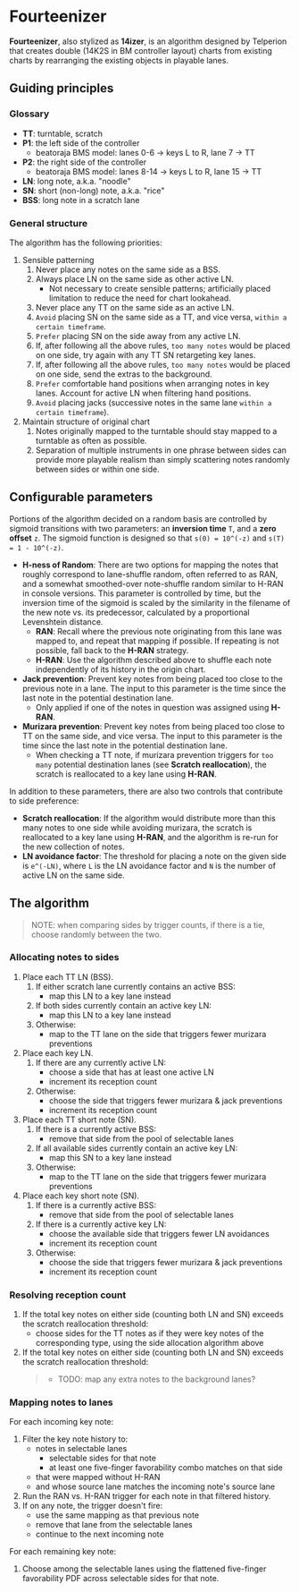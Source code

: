 # Fourteenizer

**Fourteenizer**, also stylized as **14izer**, is an algorithm designed by Telperion that creates double (14K2S in BM controller layout) charts from existing charts by rearranging the existing objects in playable lanes.

## Guiding principles

### Glossary
- **TT**: turntable, scratch
- **P1**: the left side of the controller
  - beatoraja BMS model: lanes 0-6 -> keys L to R, lane 7 -> TT
- **P2**: the right side of the controller
  - beatoraja BMS model: lanes 8-14 -> keys L to R, lane 15 -> TT
- **LN**: long note, a.k.a. "noodle"
- **SN**: short (non-long) note, a.k.a. "rice"
- **BSS**: long note in a scratch lane

### General structure
The algorithm has the following priorities:
1.  Sensible patterning
    1.  Never place any notes on the same side as a BSS.
    1.  Always place LN on the same side as other active LN.
        - Not necessary to create sensible patterns; artificially placed limitation to reduce the need for chart lookahead.
    1.  Never place any TT on the same side as an active LN.
    1.  `Avoid` placing SN on the same side as a TT, and vice versa, `within a certain timeframe`.
    1.  `Prefer` placing SN on the side away from any active LN.
    1.  If, after following all the above rules, `too many notes` would be placed on one side, try again with any TT SN retargeting key lanes.
    1.  If, after following all the above rules, `too many notes` would be placed on one side, send the extras to the background.
    1.  `Prefer` comfortable hand positions when arranging notes in key lanes. Account for active LN when filtering hand positions.
    1.  `Avoid` placing jacks (successive notes in the same lane `within a certain timeframe`).
1.  Maintain structure of original chart
    1.  Notes originally mapped to the turntable should stay mapped to a turntable as often as possible.
    1.  Separation of multiple instruments in one phrase between sides can provide more playable realism than simply scattering notes randomly between sides or within one side.


## Configurable parameters

Portions of the algorithm decided on a random basis are controlled by sigmoid transitions with two parameters: an **inversion time** `T`, and a **zero offset** `z`. The sigmoid function is designed so that `s(0) = 10^(-z)` and `s(T) = 1 - 10^(-z)`.
- **H-ness of Random**: There are two options for mapping the notes that roughly correspond to lane-shuffle random, often referred to as RAN, and a somewhat smoothed-over note-shuffle random similar to H-RAN in console versions. This parameter is controlled by time, but the inversion time of the sigmoid is scaled by the similarity in the filename of the new note vs. its predecessor, calculated by a proportional Levenshtein distance.
  - **RAN**: Recall where the previous note originating from this lane was mapped to, and repeat that mapping if possible. If repeating is not possible, fall back to the **H-RAN** strategy.
  - **H-RAN**: Use the algorithm described above to shuffle each note independently of its history in the origin chart.
- **Jack prevention**: Prevent key notes from being placed too close to the previous note in a lane. The input to this parameter is the time since the last note in the potential destination lane.
  - Only applied if one of the notes in question was assigned using **H-RAN**.
- **Murizara prevention**: Prevent key notes from being placed too close to TT on the same side, and vice versa. The input to this parameter is the time since the last note in the potential destination lane.
  - When checking a TT note, if murizara prevention triggers for `too many` potential destination lanes (see **Scratch reallocation**), the scratch is reallocated to a key lane using **H-RAN**.

In addition to these parameters, there are also two controls that contribute to side preference:
- **Scratch reallocation**: If the algorithm would distribute more than this many notes to one side while avoiding murizara, the scratch is reallocated to a key lane using **H-RAN**, and the algorithm is re-run for the new collection of notes.
- **LN avoidance factor**: The threshold for placing a note on the given side is `e^(-LN)`, where `L` is the LN avoidance factor and `N` is the number of active LN on the same side.


## The algorithm

> NOTE: when comparing sides by trigger counts, if there is a tie, choose randomly between the two.

### Allocating notes to sides
1. Place each TT LN (BSS).
    1. If either scratch lane currently contains an active BSS:
        - map this LN to a key lane instead
    1. If both sides currently contain an active key LN:
        - map this LN to a key lane instead
    1. Otherwise:
        - map to the TT lane on the side that triggers fewer murizara preventions
1. Place each key LN.
    1. If there are any currently active LN:
        - choose a side that has at least one active LN
        - increment its reception count
    1. Otherwise:
        - choose the side that triggers fewer murizara & jack preventions
        - increment its reception count
1. Place each TT short note (SN).
    1. If there is a currently active BSS:
        - remove that side from the pool of selectable lanes
    1. If all available sides currently contain an active key LN:
        - map this SN to a key lane instead
    1. Otherwise:
        - map to the TT lane on the side that triggers fewer murizara preventions
1. Place each key short note (SN).
    1. If there is a currently active BSS:
        - remove that side from the pool of selectable lanes
    1. If there is a currently active key LN:
        - choose the available side that triggers fewer LN avoidances
        - increment its reception count
    1. Otherwise:
        - choose the side that triggers fewer murizara & jack preventions
        - increment its reception count

### Resolving reception count
1. If the total key notes on either side (counting both LN and SN) exceeds the scratch reallocation threshold:
    - choose sides for the TT notes as if they were key notes of the corresponding type, using the side allocation algorithm above
1. If the total key notes on either side (counting both LN and SN) exceeds the scratch reallocation threshold:
    > - TODO: map any extra notes to the background lanes?

### Mapping notes to lanes

For each incoming key note:
1. Filter the key note history to:
    - notes in selectable lanes
        - selectable sides for that note
        - at least one five-finger favorability combo matches on that side
    - that were mapped without H-RAN
    - and whose source lane matches the incoming note's source lane
1. Run the RAN vs. H-RAN trigger for each note in that filtered history.
1. If on any note, the trigger doesn't fire:
    - use the same mapping as that previous note
    - remove that lane from the selectable lanes
    - continue to the next incoming note

For each remaining key note:
1. Choose among the selectable lanes using the flattened five-finger favorability PDF across selectable sides for that note.